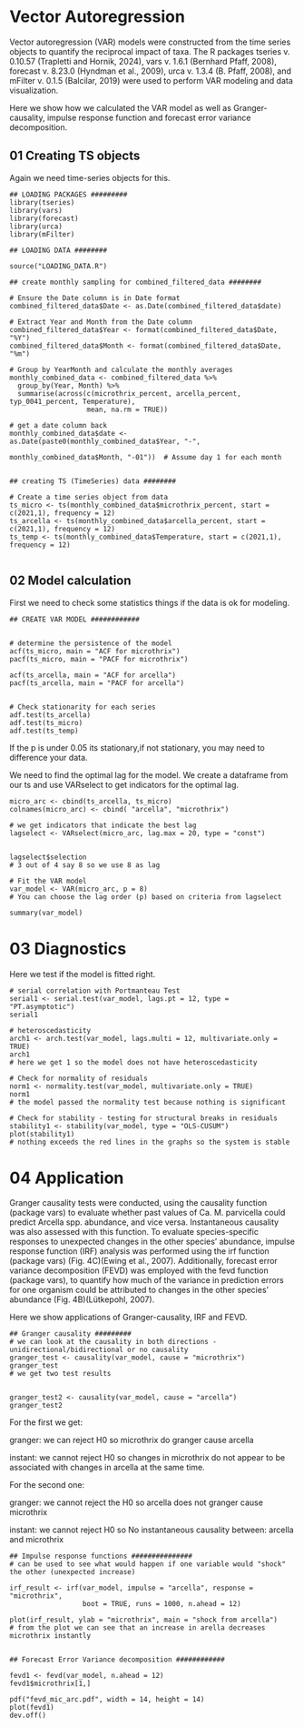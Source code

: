 # Vector Autoregression

Vector autoregression (VAR) models were constructed from the time series objects to quantify the reciprocal impact of taxa. The R packages tseries v. 0.10.57 (Trapletti and Hornik, 2024), vars v. 1.6.1 (Bernhard Pfaff, 2008), forecast v. 8.23.0 (Hyndman et al., 2009), urca v. 1.3.4 (B. Pfaff, 2008), and mFilter v. 0.1.5 (Balcilar, 2019) were used to perform VAR modeling and data visualization. 


Here we show how we calculated the VAR model as well as Granger-causality, impulse response function and forecast error variance decomposition.

## 01 Creating TS objects 

Again we need time-series objects for this.

```
## LOADING PACKAGES #########
library(tseries)
library(vars)
library(forecast)
library(urca)
library(mFilter)

## LOADING DATA ########

source("LOADING_DATA.R")

## create monthly sampling for combined_filtered_data ########

# Ensure the Date column is in Date format
combined_filtered_data$Date <- as.Date(combined_filtered_data$date)

# Extract Year and Month from the Date column
combined_filtered_data$Year <- format(combined_filtered_data$Date, "%Y")
combined_filtered_data$Month <- format(combined_filtered_data$Date, "%m")

# Group by YearMonth and calculate the monthly averages
monthly_combined_data <- combined_filtered_data %>%
  group_by(Year, Month) %>%
  summarise(across(c(microthrix_percent, arcella_percent, typ_0041_percent, Temperature),
                   mean, na.rm = TRUE))

# get a date column back
monthly_combined_data$date <- as.Date(paste0(monthly_combined_data$Year, "-", 
                                             monthly_combined_data$Month, "-01"))  # Assume day 1 for each month


## creating TS (TimeSeries) data ########

# Create a time series object from data
ts_micro <- ts(monthly_combined_data$microthrix_percent, start = c(2021,1), frequency = 12)
ts_arcella <- ts(monthly_combined_data$arcella_percent, start = c(2021,1), frequency = 12)
ts_temp <- ts(monthly_combined_data$Temperature, start = c(2021,1), frequency = 12)
  
```
## 02 Model calculation

First we need to check some statistics things if the data is ok for modeling.

```
## CREATE VAR MODEL ############


# determine the persistence of the model 
acf(ts_micro, main = "ACF for microthrix")
pacf(ts_micro, main = "PACF for microthrix")

acf(ts_arcella, main = "ACF for arcella")
pacf(ts_arcella, main = "PACF for arcella")


# Check stationarity for each series
adf.test(ts_arcella)
adf.test(ts_micro)
adf.test(ts_temp)
```
If the p is under 0.05 its stationary,if not stationary, you may need to difference your data.

We need to find the optimal lag for the model. We create a dataframe from our ts and use VARselect to get indicators for the optimal lag.

```
micro_arc <- cbind(ts_arcella, ts_micro)
colnames(micro_arc) <- cbind( "arcella", "microthrix")

# we get indicators that indicate the best lag
lagselect <- VARselect(micro_arc, lag.max = 20, type = "const")


lagselect$selection
# 3 out of 4 say 8 so we use 8 as lag

# Fit the VAR model
var_model <- VAR(micro_arc, p = 8) 
# You can choose the lag order (p) based on criteria from lagselect

summary(var_model)
```
# 03 Diagnostics

Here we test if the model is fitted right.


```
# serial correlation with Portmanteau Test
serial1 <- serial.test(var_model, lags.pt = 12, type = "PT.asymptotic")
serial1

# heteroscedasticity
arch1 <- arch.test(var_model, lags.multi = 12, multivariate.only = TRUE)
arch1
# here we get 1 so the model does not have heteroscedasticity

# Check for normality of residuals
norm1 <- normality.test(var_model, multivariate.only = TRUE)
norm1
# the model passed the normality test because nothing is significant

# Check for stability - testing for structural breaks in residuals
stability1 <- stability(var_model, type = "OLS-CUSUM")
plot(stability1)
# nothing exceeds the red lines in the graphs so the system is stable
```
# 04 Application

Granger causality tests were conducted, using the causality function (package vars) to evaluate whether past values of Ca. M. parvicella could predict Arcella spp. abundance, and vice versa. Instantaneous causality was also assessed with this function.
To evaluate species-specific responses to unexpected changes in the other species’ abundance, impulse response function (IRF) analysis was performed using the irf function (package vars) (Fig. 4C)(Ewing et al., 2007). Additionally, forecast error variance decomposition (FEVD) was employed with the fevd function (package vars), to quantify how much of the variance in prediction errors for one organism could be attributed to changes in the other species’ abundance (Fig. 4B)(Lütkepohl, 2007).

Here we show applications of Granger-causality, IRF and FEVD.

```
## Granger causality #########
# we can look at the causality in both directions - unidirectional/bidirectional or no causality 
granger_test <- causality(var_model, cause = "microthrix")
granger_test
# we get two test results


granger_test2 <- causality(var_model, cause = "arcella")
granger_test2

```
For the first we get: 

granger: we can reject H0 so microthrix do granger cause arcella

instant: we cannot reject H0 so changes in microthrix do not appear to be associated with changes in arcella at the same time.


For the second one:

granger: we cannot reject the H0 so arcella does not granger cause microthrix

instant: we cannot reject H0 so No instantaneous causality between: arcella and microthrix


```
## Impulse response functions ###############
# can be used to see what would happen if one variable would "shock" the other (unexpected increase)

irf_result <- irf(var_model, impulse = "arcella", response = "microthrix", 
                  boot = TRUE, runs = 1000, n.ahead = 12)

plot(irf_result, ylab = "microthrix", main = "shock from arcella")
# from the plot we can see that an increase in arella decreases microthrix instantly


## Forecast Error Variance decomposition ############

fevd1 <- fevd(var_model, n.ahead = 12)
fevd1$microthrix[1,]

pdf("fevd_mic_arc.pdf", width = 14, height = 14)
plot(fevd1)
dev.off()
```
